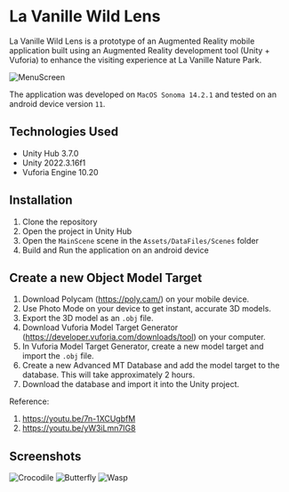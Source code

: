 # La Vanille Wild Lens

La Vanille Wild Lens is a prototype of an Augmented Reality mobile application built using an Augmented Reality development tool (Unity + Vuforia) to enhance the visiting experience at La Vanille Nature Park.

![MenuScreen](images/MenuScreen.JPG)

The application was developed on `MacOS Sonoma 14.2.1` and tested on an android device version `11`.

## Technologies Used

- Unity Hub 3.7.0
- Unity 2022.3.16f1
- Vuforia Engine 10.20

## Installation

1. Clone the repository
2. Open the project in Unity Hub
3. Open the `MainScene` scene in the `Assets/DataFiles/Scenes` folder
4. Build and Run the application on an android device

## Create a new Object Model Target

1. Download Polycam (<https://poly.cam/>) on your mobile device.
2. Use Photo Mode on your device to get instant, accurate 3D models.
3. Export the 3D model as an `.obj` file.
4. Download Vuforia Model Target Generator (<https://developer.vuforia.com/downloads/tool>) on your computer.
5. In Vuforia Model Target Generator, create a new model target and import the `.obj` file.
6. Create a new Advanced MT Database and add the model target to the database. This will take approximately 2 hours.
7. Download the database and import it into the Unity project.

Reference:

1. <https://youtu.be/7n-1XCUgbfM>
2. <https://youtu.be/yW3iLmn7IG8>

## Screenshots

![Crocodile](images/Crocodile.JPG)
![Butterfly](images/Butterfly.JPG)
![Wasp](images/Wasp.JPG)
